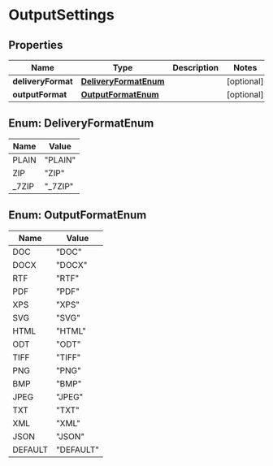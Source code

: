 
# OutputSettings

## Properties
Name | Type | Description | Notes
------------ | ------------- | ------------- | -------------
**deliveryFormat** | [**DeliveryFormatEnum**](#DeliveryFormatEnum) |  |  [optional]
**outputFormat** | [**OutputFormatEnum**](#OutputFormatEnum) |  |  [optional]


<a name="DeliveryFormatEnum"></a>
## Enum: DeliveryFormatEnum
Name | Value
---- | -----
PLAIN | &quot;PLAIN&quot;
ZIP | &quot;ZIP&quot;
_7ZIP | &quot;_7ZIP&quot;


<a name="OutputFormatEnum"></a>
## Enum: OutputFormatEnum
Name | Value
---- | -----
DOC | &quot;DOC&quot;
DOCX | &quot;DOCX&quot;
RTF | &quot;RTF&quot;
PDF | &quot;PDF&quot;
XPS | &quot;XPS&quot;
SVG | &quot;SVG&quot;
HTML | &quot;HTML&quot;
ODT | &quot;ODT&quot;
TIFF | &quot;TIFF&quot;
PNG | &quot;PNG&quot;
BMP | &quot;BMP&quot;
JPEG | &quot;JPEG&quot;
TXT | &quot;TXT&quot;
XML | &quot;XML&quot;
JSON | &quot;JSON&quot;
DEFAULT | &quot;DEFAULT&quot;



